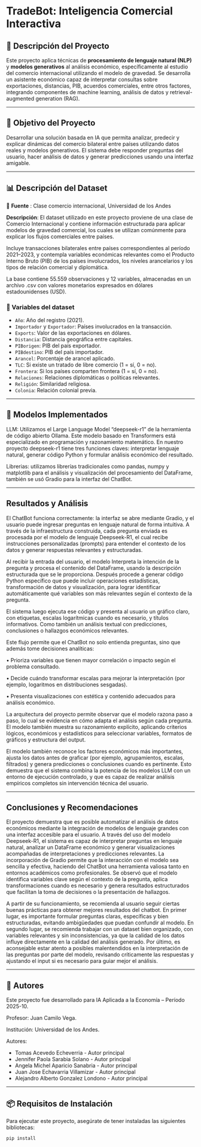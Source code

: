 # TradeBot: Inteligencia Comercial Interactiva

## 📌 Descripción del Proyecto

Este proyecto aplica técnicas de **procesamiento de lenguaje natural (NLP)** y **modelos generativos** al análisis económico, específicamente al estudio del comercio internacional utilizando el modelo de gravedad. Se desarrolla un asistente económico capaz de interpretar consultas sobre exportaciones, distancias, PIB, acuerdos comerciales, entre otros factores, integrando componentes de machine learning, análisis de datos y retrieval-augmented generation (RAG).

---

## 🎯 Objetivo del Proyecto

Desarrollar una solución basada en IA que permita analizar, predecir y explicar dinámicas del comercio bilateral entre países utilizando datos reales y modelos generativos. El sistema debe responder preguntas del usuario, hacer análisis de datos y generar predicciones usando una interfaz amigable.

---

## 📊 Descripción del Dataset

🔗 **Fuente** :  Clase comercio internacional, Universidad de los Andes


**Descripción**: El dataset utilizado en este proyecto proviene de una clase de Comercio Internacional y contiene información estructurada para aplicar modelos de gravedad comercial, los cuales se utilizan comúnmente para explicar los flujos comerciales entre países.

Incluye transacciones bilaterales entre países correspondientes al período 2021–2023, y contempla variables económicas relevantes como el Producto Interno Bruto (PIB) de los países involucrados, los niveles arancelarios y los tipos de relación comercial y diplomática.

La base contiene 55.559 observaciones y 12 variables, almacenadas en un archivo .csv con valores monetarios expresados en dólares estadounidenses (USD).
 
### 📌 Variables del dataset

- `Año`: Año del registro (2021).
- `Importador` y `Exportador`: Países involucrados en la transacción.
- `Exports`: Valor de las exportaciones en dólares.
- `Distancia`: Distancia geográfica entre capitales.
- `PIBorigen`: PIB del país exportador.
- `PIBdestino`: PIB del país importador.
- `Arancel`: Porcentaje de arancel aplicado.
- `TLC`: Si existe un tratado de libre comercio (1 = sí, 0 = no).
- `Frontera`: Si los países comparten frontera (1 = sí, 0 = no).
- `Relaciones`: Relaciones diplomáticas o políticas relevantes.
- `Religión`: Similaridad religiosa.
- `Colonia`: Relación colonial previa.

---

## 🚀 Modelos Implementados
LLM: Utilizamos el Large Language Model “deepseek-r1” de la herramienta de código abierto Ollama. Este modelo basado en Transformers está especializado en programación y razonamiento matemático. En nuestro proyecto deepseek-r1 tiene tres funciones claves:  interpretar lenguaje natural, generar código Python y formular análisis económico del resultado.

Librerias: utilizamos librerías tradicionales como pandas, numpy y matplotlib para el análisis y visualización del procesamiento del DataFrame, también se usó Gradio para la interfaz del  ChatBot.


---

## Resultados y Análisis
El ChatBot funciona correctamente: la interfaz se abre mediante Gradio, y el usuario puede ingresar preguntas en lenguaje natural de forma intuitiva. A través de la infraestructura construida, cada pregunta enviada es procesada por el modelo de lenguaje Deepseek-R1, el cual recibe instrucciones personalizadas (prompts) para entender el contexto de los datos y generar respuestas relevantes y estructuradas.

Al recibir la entrada del usuario, el modelo Interpreta la intención de la pregunta y procesa el contenido del DataFrame, usando la descripción estructurada que se le proporciona. Después procede a generar código Python específico que puede incluir operaciones estadísticas, transformación de datos y visualización, para lograr identificar automáticamente qué variables son más relevantes según el contexto de la pregunta.

El sistema luego ejecuta ese código y presenta al usuario un gráfico claro, con etiquetas, escalas logarítmicas cuando es necesario, y títulos informativos. Como también un análisis textual con predicciones, conclusiones o hallazgos económicos relevantes.

Este flujo permite que el ChatBot no solo entienda preguntas, sino que además tome decisiones analíticas:

•	Prioriza variables que tienen mayor correlación o impacto según el problema consultado.

•	Decide cuándo transformar escalas para mejorar la interpretación (por ejemplo, logaritmos en distribuciones sesgadas).

•	Presenta visualizaciones con estética y contenido adecuados para análisis económico.

La arquitectura del proyecto permite observar que el modelo razona paso a paso, lo cual se evidencia en cómo adapta el análisis según cada pregunta. El modelo también muestra su razonamiento explícito, aplicando criterios lógicos, económicos y estadísticos para seleccionar variables, formatos de gráficos y estructura del output.

El modelo también reconoce los factores económicos más importantes, ajusta los datos antes de graficar (por ejemplo, agrupamientos, escalas, filtrados) y genera predicciones o conclusiones cuando es pertinente. Esto demuestra que el sistema combina la potencia de los modelos LLM con un entorno de ejecución controlado, y que es capaz de realizar análisis empíricos completos sin intervención técnica del usuario.


---

## Conclusiones y Recomendaciones
El proyecto demuestra que es posible automatizar el análisis de datos económicos mediante la integración de modelos de lenguaje grandes con una interfaz accesible para el usuario. A través del uso del modelo Deepseek-R1, el sistema es capaz de interpretar preguntas en lenguaje natural, analizar un DataFrame económico y generar visualizaciones acompañadas de interpretaciones y predicciones relevantes. La incorporación de Gradio permite que la interacción con el modelo sea sencilla y efectiva, haciendo del ChatBot una herramienta valiosa tanto en entornos académicos como profesionales. Se observó que el modelo identifica variables clave según el contexto de la pregunta, aplica transformaciones cuando es necesario y genera resultados estructurados que facilitan la toma de decisiones o la presentación de hallazgos.

A partir de su funcionamiento, se recomienda al usuario seguir ciertas buenas prácticas para obtener mejores resultados del chatbot. En primer lugar, es importante formular preguntas claras, específicas y bien estructuradas, evitando ambigüedades que puedan confundir al modelo. En segundo lugar, se recomienda trabajar con un dataset bien organizado, con variables relevantes y sin inconsistencias, ya que la calidad de los datos influye directamente en la calidad del análisis generado. Por último, es aconsejable estar atento a posibles malentendidos en la interpretación de las preguntas por parte del modelo, revisando críticamente las respuestas y ajustando el input si es necesario para guiar mejor el análisis.

---

## 👥 Autores

Este proyecto fue desarrollado para IA Aplicada a la Economía – Período 2025-10.

Profesor: Juan Camilo Vega.

Institución: Universidad de los Andes.

Autores:

- Tomas Acevedo Echeverria - Autor principal
- Jennifer Paola Sarabia Solano - Autor principal
- Angela Michel Aparicio Sanabria - Autor principal
- Juan Jose Echavarria Villamizar - Autor principal
- Alejandro Alberto Gonzalez Londono - Autor principal

---

## 📦 Requisitos de Instalación

Para ejecutar este proyecto, asegúrate de tener instaladas las siguientes bibliotecas:

```bash
pip install 


